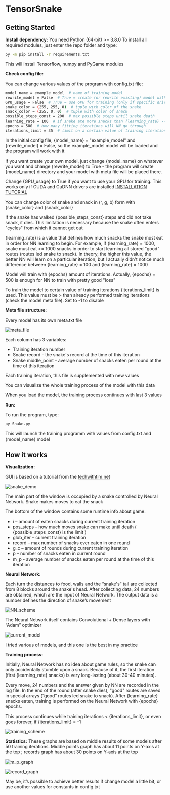 # TensorSnake

## Getting Started


**Install dependency:**
You need Python (64-bit) >= 3.8.0
To install all required modules, just enter the repo folder and type:
```bash
py -m pip install -r requirements.txt
```
This will install Tensorflow, numpy and PyGame modules

**Check config file:**

You can change various values of the program with config.txt file:
```bash
model_name = example_model  # name of training model  
rewrite_model = False  # True = create (or rewrite existing) model with {model_name} ; False = load model {model_name}
GPU_usage = False  # True = use GPU for training (only if specific drivers are installed) ; False = use CPU instead
snake_color = (255, 255, 0)  # tuple with color of the snake
snack_color = (255, 0, 0)  # tuple with color of snack
possible_steps_const = 200  # max possible steps until snake death 
learning_rate = 100  # if snake ate more snacks than {learning_rate} --> training starts with all saved "good" routes (route led snake to snack)
epochs = 500  # how many fitting iterations will NN go through
iterations_limit = 35  # limit on a certain value of training iterations (you can see how many training iterations have already been performed in the meta file of the model). Set -1 to disable
```
In the initial config file, {model_name} = "example_model" and {rewrite_model} = False, so the example_model model will be loaded and the program will work with it

If you want create your own model, just change {model_name} on whatever you want and change {rewrite_model} to True - the program will create {model_name} directory and your model with meta file will be placed there.

Change {GPU_usage} to True if you want to use your GPU for training. This works only if CUDA and CuDNN drivers are installed  [INSTALLATION TUTORIAL](https://www.youtube.com/watch?v=hHWkvEcDBO0)

You can change color of snake and snack in (r, g, b) form with {snake_color} and {snack_color}

If the snake has walked {possible_steps_const} steps and did not take snack, it dies. 
This limitation is necessary because the snake often enters "cycles" from which it cannot get out

{learning_rate} is a value that defines how much snacks the snake must eat in order for NN learning to begin. For example, if {learning_rate} = 1000, snake must eat >= 1000 snacks in order to start learning all stored "good" routes (routes led snake to snack). In theory, the higher this value, the better NN will learn on a particular iteration, but I actually didn't notice much difference between {learning_rate} = 100 and {learning_rate} = 1000

Model will train with {epochs} amount of iterations. Actually, {epochs} = 500 is enough for NN to train with pretty good "loss"

To train the model to certain value of training iterations {iterations_limit} is used. This value must be > than already performed training iterations (check the model meta file). Set to -1 to disable


**Meta file structure:**

Every model has its own meta.txt file

![meta_file](imgs/meta_file.png)

Each column has 3 variables:
+ Training iteration number
+ Snake record - the snake's record at the time of this iteration
+ Snake middle_point - average number of snacks eaten per round at the time of this iteration

Each training iteration, this file is supplemented with new values

You can visualize the whole training process of the model with this data

When you load the model, the training process continues with last 3 values


**Run:**

To run the program, type:
```bash
py Snake.py
```
This will launch the training programm with values from config.txt and {model_name} model


## How it works

**Visualization:**

GUI is based on a tutorial from the [techwithtim.net](https://www.techwithtim.net/tutorials/game-development-with-python/snake-pygame/)

![snake_demo](imgs/snake_demo.gif)

The main part of the window is occupied by a snake controlled by Neural Network. Snake makes moves to eat the snack

The bottom of the window contains some runtime info about game:
+ i – amount of eaten snacks during current training iteration
+ pos_steps – how much moves snake can make until death ( {possible_steps_const} is the limit )
+ glob_iter – current training iteration
+ record – max number of snacks ever eaten in one round
+ g_c – amount of rounds during current training iteration
+ p – number of snacks eaten in current round
+ m_p - average number of snacks eaten per round at the time of this iteration

**Neural Network:**

Each turn the distances to food, walls and the “snake's” tail are collected from 8 blocks around the snake's head. After collecting data, 24 numbers are obtained, which are the input of Neural Network. The output data is a number defines the direction of snake’s movement

![NN_scheme](imgs/NN_scheme.png)

The Neural Network itself contains Convolutional + Dense layers with “Adam” optimizer

![current_model](imgs/current_model.png)

I tried various of models, and this one is the best in my practice

**Training process:**

Initially, Neural Network has no idea about game rules, so the snake can only accidentally stumble upon a snack. Because of it, the first iteration (first {learning_rate} snacks) is very long-lasting (about 30-40 minutes). 

Every move, 24 numbers and the answer given by NN are recorded in the log file. In the end of the round (after snake dies), "good" routes are saved in special arrays (“good“ routes led snake to snack). After {learning_rate} snacks eaten, training is performed on the Neural Network with {epochs} epochs.

This process continues while training iterations < {iterations_limit}, or even goes forever, if {iterations_limit} = -1

![training_scheme](imgs/training_scheme.png)

**Statistics:**
These graphs are based on middle results of some models after 50 training iterations. Middle points graph has about 11 points on Y-axis at the top ; records graph has about 30 points on Y-axis at the top

![m_p_graph](imgs/m_p_graph.jpg)

![record_graph](imgs/record_graph.jpg)

May be, it’s possible to achieve better results if change model a little bit, or use another values for constants in config.txt












